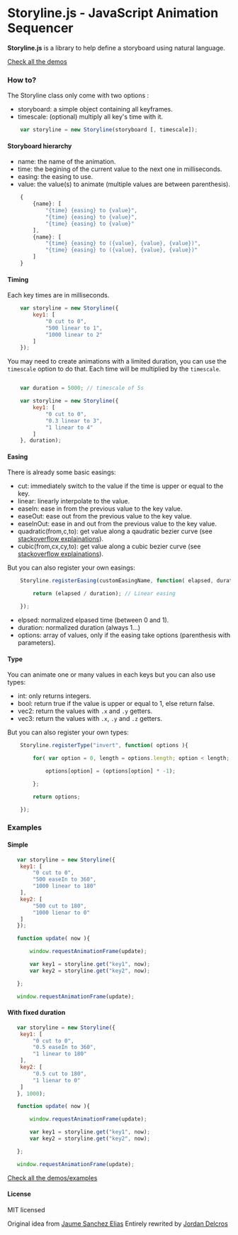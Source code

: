 # Storyline.js - JavaScript Animation Sequencer

**Storyline.js** is a library to help define a storyboard using natural language.

[Check all the demos](http://jordandelcros.github.io/Storyline.js/)

### How to?

The Storyline class only come with two options :
 - storyboard: a simple object containing all keyframes.
 - timescale: (optional) multiply all key's time with it. 

```javascript
    var storyline = new Storyline(storyboard [, timescale]);
```

#### Storyboard hierarchy

 - name: the name of the animation.
 - time: the begining of the current value to the next one in milliseconds.
 - easing: the easing to use.
 - value: the value(s) to animate (multiple values are between parenthesis).

```javascript
    {
        {name}: [
            "{time} {easing} to {value}",
            "{time} {easing} to {value}",
            "{time} {easing} to {value}"
        ],
        {name}: [
            "{time} {easing} to ({value}, {value}, {value})",
            "{time} {easing} to ({value}, {value}, {value})"
        ]
    }
```


#### Timing

Each key times are in milliseconds.

```javascript
    var storyline = new Storyline({
        key1: [
            "0 cut to 0",
            "500 linear to 1",
            "1000 linear to 2"
        ]
    });
```

You may need to create animations with a limited duration, you can use the `timescale` option to do that.
Each time will be multiplied by the `timescale`.

```javascript

    var duration = 5000; // timescale of 5s

    var storyline = new Storyline({
        key1: [
            "0 cut to 0",
            "0.3 linear to 3",
            "1 linear to 4"
        ]
    }, duration);
```


#### Easing

There is already some basic easings:
 - cut: immediately switch to the value if the time is upper or equal to the key.
 - linear: linearly interpolate to the value.
 - easeIn: ease in from the previous value to the key value.
 - easeOut: ease out from the previous value to the key value.
 - easeInOut: ease in and out from the previous value to the key value.
 - quadratic(from,c,to): get value along a qaudratic bezier curve (see [stackoverflow explainations](http://stackoverflow.com/questions/5634460/quadratic-bezier-curve-calculate-point)).
 - cubic(from,cx,cy,to): get value along a cubic bezier curve (see [stackoverflow explainations](http://stackoverflow.com/questions/5634460/quadratic-bezier-curve-calculate-point)).

But you can also register your own easings:

```javascript
    Storyline.registerEasing(customEasingName, function( elapsed, duration, options ){

        return (elapsed / duration); // Linear easing

    });
```

 - elpsed: normalized elpased time (between 0 and 1).
 - duration: normalized duration (always 1...)
 - options: array of values, only if the easing take options (parenthesis with parameters).


#### Type

You can animate one or many values in each keys but you can also use types:
 - int: only returns integers.
 - bool: return true if the value is upper or equal to 1, else return false.
 - vec2: return the values with `.x` and `.y` getters.
 - vec3: return the values with `.x`, `.y` and `.z` getters.

But you can also register your own types:

```javascript
    Storyline.registerType("invert", function( options ){

        for( var option = 0, length = options.length; option < length; option++ ){

            options[option] = (options[option] * -1);

        };

        return options;

    });
```

### Examples

#### Simple

```javascript
   var storyline = new Storyline({
    key1: [
        "0 cut to 0",
        "500 easeIn to 360",
        "1000 linear to 180"
    ],
    key2: [
        "500 cut to 180",
        "1000 lienar to 0"
    ]
   });

   function update( now ){

       window.requestAnimationFrame(update);

       var key1 = storyline.get("key1", now);
       var key2 = storyline.get("key2", now);

   };

   window.requestAnimationFrame(update);
```

#### With fixed duration

```javascript
   var storyline = new Storyline({
    key1: [
        "0 cut to 0",
        "0.5 easeIn to 360",
        "1 linear to 180"
    ],
    key2: [
        "0.5 cut to 180",
        "1 lienar to 0"
    ]
   }, 1000);

   function update( now ){

       window.requestAnimationFrame(update);

       var key1 = storyline.get("key1", now);
       var key2 = storyline.get("key2", now);

   };

   window.requestAnimationFrame(update);
```

[Check all the demos/examples](http://jordandelcros.github.io/Storyline.js/)

#### License

MIT licensed

Original idea from [Jaume Sanchez Elias](http://www.clicktorelease.com)
Entirely rewrited by [Jordan Delcros](http://www.jordan-delcros.com)